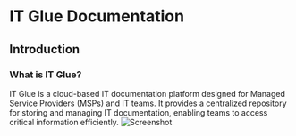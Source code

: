 # IT Glue Documentation

## Introduction

### What is IT Glue?
IT Glue is a cloud-based IT documentation platform designed for Managed Service Providers (MSPs) and IT teams. It provides a centralized repository for storing and managing IT documentation, enabling teams to access critical information efficiently.
![Screenshot](images/screenshot99.jpg)
